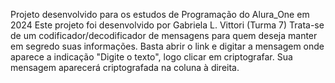 Projeto desenvolvido para os estudos de Programação do Alura_One em 2024
Este projeto foi desenvolvido por Gabriela L. Vittori (Turma 7)
Trata-se de um codificador/decodificador de mensagens para quem deseja manter em segredo suas informações.
Basta abrir o link e digitar a mensagem onde aparece a indicação "Digite o texto", logo clicar em criptografar.
Sua mensagem aparecerá criptografada na coluna à direita.
